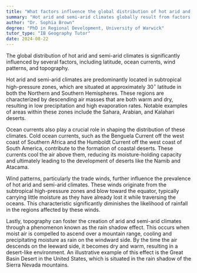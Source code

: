 ```yaml
---
title: "What factors influence the global distribution of hot arid and semi-arid climates?"
summary: "Hot arid and semi-arid climates globally result from factors like latitude, ocean currents, wind patterns, and topography, which collectively shape their distribution."
author: "Dr. Sophia Brown"
degree: "PhD in Regional Development, University of Warwick"
tutor_type: "IB Geography Tutor"
date: 2024-08-22
---
```


The global distribution of hot arid and semi-arid climates is significantly influenced by several factors, including latitude, ocean currents, wind patterns, and topography.

Hot arid and semi-arid climates are predominantly located in subtropical high-pressure zones, which are situated at approximately $30^\circ$ latitude in both the Northern and Southern Hemispheres. These regions are characterized by descending air masses that are both warm and dry, resulting in low precipitation and high evaporation rates. Notable examples of areas within these zones include the Sahara, Arabian, and Kalahari deserts.

Ocean currents also play a crucial role in shaping the distribution of these climates. Cold ocean currents, such as the Benguela Current off the west coast of Southern Africa and the Humboldt Current off the west coast of South America, contribute to the formation of coastal deserts. These currents cool the air above them, reducing its moisture-holding capacity and ultimately leading to the development of deserts like the Namib and Atacama.

Wind patterns, particularly the trade winds, further influence the prevalence of hot arid and semi-arid climates. These winds originate from the subtropical high-pressure zones and blow toward the equator, typically carrying little moisture as they have already lost it while traversing the oceans. This characteristic significantly diminishes the likelihood of rainfall in the regions affected by these winds.

Lastly, topography can foster the creation of arid and semi-arid climates through a phenomenon known as the rain shadow effect. This occurs when moist air is compelled to ascend over a mountain range, cooling and precipitating moisture as rain on the windward side. By the time the air descends on the leeward side, it becomes dry and warm, resulting in a desert-like environment. An illustrative example of this effect is the Great Basin Desert in the United States, which is situated in the rain shadow of the Sierra Nevada mountains.
    